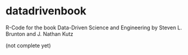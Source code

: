 # datadrivenbook

R-Code for the book Data-Driven Science and Engineering by Steven L. Brunton and J. Nathan Kutz

(not complete yet)
